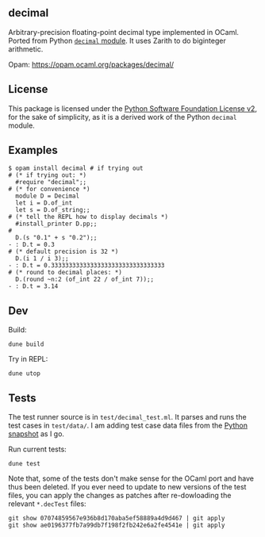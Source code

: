 ## decimal

Arbitrary-precision floating-point decimal type implemented in OCaml. Ported
from Python
[`decimal` module](https://github.com/python/cpython/blob/23831a7a90956e38b7d70304bb6afe30d37936de/Lib/_pydecimal.py).
It uses Zarith to do biginteger arithmetic.

Opam: https://opam.ocaml.org/packages/decimal/

## License

This package is licensed under the
[Python Software Foundation License v2](https://github.com/python/cpython/blob/23831a7a90956e38b7d70304bb6afe30d37936de/LICENSE#L73),
for the sake of simplicity, as it is a derived work of the Python `decimal` module.

## Examples

    $ opam install decimal # if trying out
    # (* if trying out: *)
      #require "decimal";;
    # (* for convenience *)
      module D = Decimal
      let i = D.of_int
      let s = D.of_string;;
    # (* tell the REPL how to display decimals *)
      #install_printer D.pp;;
    #
      D.(s "0.1" + s "0.2");;
    - : D.t = 0.3
    # (* default precision is 32 *)
      D.(i 1 / i 3);;
    - : D.t = 0.33333333333333333333333333333333
    # (* round to decimal places: *)
      D.(round ~n:2 (of_int 22 / of_int 7));;
    - : D.t = 3.14

## Dev

Build:

    dune build

Try in REPL:

    dune utop

## Tests

The test runner source is in `test/decimal_test.ml`. It parses and runs the test
cases in `test/data/`. I am adding test case data files from the
[Python snapshot](https://github.com/python/cpython/tree/23831a7a90956e38b7d70304bb6afe30d37936de/Lib/test/decimaltestdata)
as I go.

Run current tests:

    dune test

Note that, some of the tests don't make sense for the OCaml port and have thus
been deleted. If you ever need to update to new versions of the test files, you
can apply the changes as patches after re-dowloading the relevant `*.decTest`
files:

    git show 07074859567e936b8d170aba5ef58889a4d9d467 | git apply
    git show ae0196377fb7a99db7f198f2fb242e6a2fe4541e | git apply
